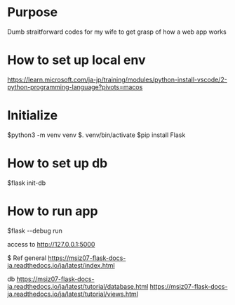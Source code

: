 # Purpose
Dumb straitforward codes for my wife to get grasp of how a web app works

# How to set up local env
https://learn.microsoft.com/ja-jp/training/modules/python-install-vscode/2-python-programming-language?pivots=macos

# Initialize
$python3 -m venv venv
$. venv/bin/activate
$pip install Flask

# How to set up db
$flask init-db

# How to run app
$flask --debug run

access to http://127.0.0.1:5000

$ Ref
general
https://msiz07-flask-docs-ja.readthedocs.io/ja/latest/index.html

db
https://msiz07-flask-docs-ja.readthedocs.io/ja/latest/tutorial/database.html
https://msiz07-flask-docs-ja.readthedocs.io/ja/latest/tutorial/views.html
